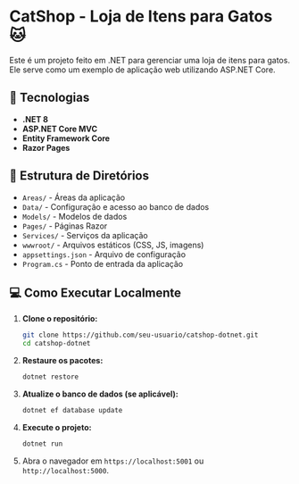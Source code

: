 # CatShop - Loja de Itens para Gatos 🐱

Este é um projeto feito em .NET para gerenciar uma loja de itens para gatos. Ele serve como um exemplo de aplicação web utilizando ASP.NET Core.

## 🚀 Tecnologias

* **.NET 8** 
* **ASP.NET Core MVC**
* **Entity Framework Core** 
* **Razor Pages**

## 📂 Estrutura de Diretórios

* `Areas/` - Áreas da aplicação
* `Data/` - Configuração e acesso ao banco de dados
* `Models/` - Modelos de dados
* `Pages/` - Páginas Razor
* `Services/` - Serviços da aplicação
* `wwwroot/` - Arquivos estáticos (CSS, JS, imagens)
* `appsettings.json` - Arquivo de configuração
* `Program.cs` - Ponto de entrada da aplicação

## 💻 Como Executar Localmente

1. **Clone o repositório:**

   ```bash
   git clone https://github.com/seu-usuario/catshop-dotnet.git
   cd catshop-dotnet
   ```

2. **Restaure os pacotes:**

   ```bash
   dotnet restore
   ```

3. **Atualize o banco de dados (se aplicável):**

   ```bash
   dotnet ef database update
   ```

4. **Execute o projeto:**

   ```bash
   dotnet run
   ```

5. Abra o navegador em `https://localhost:5001` ou `http://localhost:5000`.


